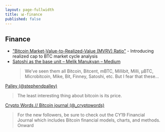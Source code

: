 ```yaml
---
layout: page-fullwidth
title: 📊-finance
published: false
---
```


## Finance

* ["Bitcoin Market-Value-to-Realized-Value (MVRV) Ratio"](https://medium.com/@kenoshaking/bitcoin-market-value-to-realized-value-mvrv-ratio-3ebc914dbaee) - Introducing realized cap to BTC market cycle analysis
* [Satoshi as the base unit – Melik Manukyan – Medium](https://medium.com/@melik_87377/satoshi-as-the-base-unit-561e8934b2ee)
  >We’ve seen them all Bitcoin, Bitcent, mBTC, Millibit, Milli, µBTC, Microbitcoin, Mike, Bit, Finney, Satoshi, etc. But I fear that these…

[Palley (@stephendpalley)](https://twitter.com/stephendpalley/status/1074331026736975872)
  > The least interesting thing about bitcoin is its price.

[Crypto Words // Bitcoin journal (@_cryptowords)](https://twitter.com/_cryptowords/status/1160964528676495360?s=12)
  > For the new followers, be sure to check out the CY19 Financial Journal which includes Bitcoin financial models, charts, and methods. Onward
